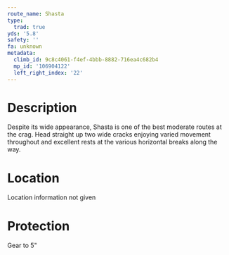 ```yaml
---
route_name: Shasta
type:
  trad: true
yds: '5.8'
safety: ''
fa: unknown
metadata:
  climb_id: 9c8c4061-f4ef-4bbb-8882-716ea4c682b4
  mp_id: '106904122'
  left_right_index: '22'
---
```

# Description
Despite its wide appearance, Shasta is one of the best moderate routes at the crag. Head straight up two wide cracks enjoying varied movement throughout and excellent rests at the various horizontal breaks along the way.

# Location
Location information not given

# Protection
Gear to 5"
